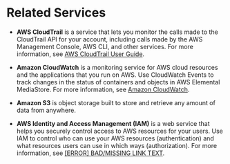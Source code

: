 # Related Services<a name="related-services"></a>

+ **AWS CloudTrail** is a service that lets you monitor the calls made to the CloudTrail API for your account, including calls made by the AWS Management Console, AWS CLI, and other services\. For more information, see [AWS CloudTrail User Guide](http://docs.aws.amazon.com/awscloudtrail/latest/userguide/)\.

+ **Amazon CloudWatch** is a monitoring service for AWS cloud resources and the applications that you run on AWS\. Use CloudWatch Events to track changes in the status of containers and objects in AWS Elemental MediaStore\. For more information, see [Amazon CloudWatch](http://docs.aws.amazon.com/cloudwatch/)\.

+ **Amazon S3** is object storage built to store and retrieve any amount of data from anywhere\.

+ **AWS Identity and Access Management \(IAM\)** is a web service that helps you securely control access to AWS resources for your users\. Use IAM to control who can use your AWS resources \(authentication\) and what resources users can use in which ways \(authorization\)\. For more information, see [[ERROR] BAD/MISSING LINK TEXT](setting-up.md)\.